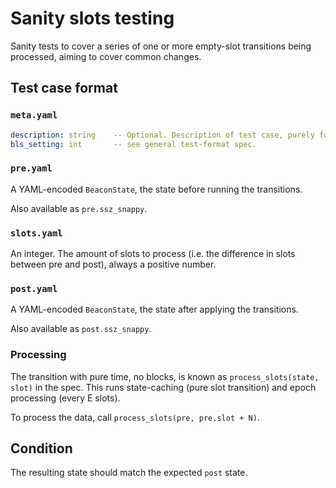 # Sanity slots testing

Sanity tests to cover a series of one or more empty-slot transitions being processed, aiming to cover common changes.

## Test case format

### `meta.yaml`

```yaml
description: string    -- Optional. Description of test case, purely for debugging purposes.
bls_setting: int       -- see general test-format spec.
```


### `pre.yaml`

A YAML-encoded `BeaconState`, the state before running the transitions.

Also available as `pre.ssz_snappy`.


### `slots.yaml`

An integer. The amount of slots to process (i.e. the difference in slots between pre and post), always a positive number.

### `post.yaml`

A YAML-encoded `BeaconState`, the state after applying the transitions.

Also available as `post.ssz_snappy`.


### Processing

The transition with pure time, no blocks, is known as `process_slots(state, slot)` in the spec.
This runs state-caching (pure slot transition) and epoch processing (every E slots).

To process the data, call `process_slots(pre, pre.slot + N)`.

## Condition

The resulting state should match the expected `post` state.
